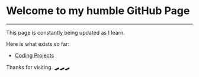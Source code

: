 # Welcome to my humble GitHub Page
---
This page is constantly being updated as I learn.

Here is what exists so far: 

- [Coding Projects](coding_projects/index.md)

Thanks for visiting.
🛹🛹🛹
